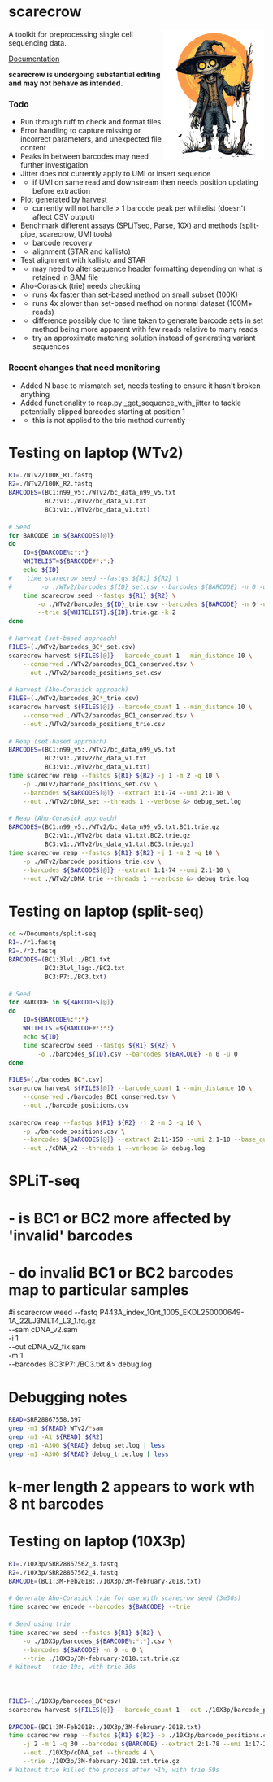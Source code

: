 # scarecrow

<img style="float:right;width:200px;" src="./img/scarecrow.png" alt="scarecrow"/>

A toolkit for preprocessing single cell sequencing data.

[Documentation](docs/root.md)

**scarecrow is undergoing substantial editing and may not behave as intended.**

### Todo

* Run through ruff to check and format files
* Error handling to capture missing or incorrect parameters, and unexpected file content
* Peaks in between barcodes may need further investigation
* Jitter does not currently apply to UMI or insert sequence
*   - if UMI on same read and downstream then needs position updating before extraction
* Plot generated by harvest 
*   - currently will not handle > 1 barcode peak per whitelist (doesn't affect CSV output)
* Benchmark different assays (SPLiTseq, Parse, 10X) and methods (split-pipe, scarecrow, UMI tools)
*   - barcode recovery
*   - alignment (STAR and kallisto)
* Test alignment with kallisto and STAR
*    - may need to alter sequence header formatting depending on what is retained in BAM file
* Aho-Corasick (trie) needs checking
*   - runs 4x faster than set-based method on small subset (100K)
*   - runs 4x slower than set-based method on normal dataset (100M+ reads)
*   - difference possibly due to time taken to generate barcode sets in set method being more apparent with few reads relative to many reads
*   - try an approximate matching solution instead of generating variant sequences

### Recent changes that need monitoring
* Added N base to mismatch set, needs testing to ensure it hasn't broken anything
* Added functionality to reap.py _get_sequence_with_jitter to tackle potentially clipped barcodes starting at position 1
*   - this is not applied to the trie method currently

# Testing on laptop (WTv2)
```bash
R1=./WTv2/100K_R1.fastq
R2=./WTv2/100K_R2.fastq
BARCODES=(BC1:n99_v5:./WTv2/bc_data_n99_v5.txt
          BC2:v1:./WTv2/bc_data_v1.txt
          BC3:v1:./WTv2/bc_data_v1.txt)

# Seed
for BARCODE in ${BARCODES[@]}
do
    ID=${BARCODE%:*:*}
    WHITELIST=${BARCODE#*:*:}
    echo ${ID}
#    time scarecrow seed --fastqs ${R1} ${R2} \
#        -o ./WTv2/barcodes_${ID}_set.csv --barcodes ${BARCODE} -n 0 -u 0
    time scarecrow seed --fastqs ${R1} ${R2} \
        -o ./WTv2/barcodes_${ID}_trie.csv --barcodes ${BARCODE} -n 0 -u 0 \
        --trie ${WHITELIST}.${ID}.trie.gz -k 2
done

# Harvest (set-based approach)
FILES=(./WTv2/barcodes_BC*_set.csv)
scarecrow harvest ${FILES[@]} --barcode_count 1 --min_distance 10 \
    --conserved ./WTv2/barcodes_BC1_conserved.tsv \
    --out ./WTv2/barcode_positions_set.csv

# Harvest (Aho-Corasick approach)
FILES=(./WTv2/barcodes_BC*_trie.csv)
scarecrow harvest ${FILES[@]} --barcode_count 1 --min_distance 10 \
    --conserved ./WTv2/barcodes_BC1_conserved.tsv \
    --out ./WTv2/barcode_positions_trie.csv

# Reap (set-based approach)
BARCODES=(BC1:n99_v5:./WTv2/bc_data_n99_v5.txt
          BC2:v1:./WTv2/bc_data_v1.txt
          BC3:v1:./WTv2/bc_data_v1.txt)
time scarecrow reap --fastqs ${R1} ${R2} -j 1 -m 2 -q 10 \
    -p ./WTv2/barcode_positions_set.csv \
    --barcodes ${BARCODES[@]} --extract 1:1-74 --umi 2:1-10 \
    --out ./WTv2/cDNA_set --threads 1 --verbose &> debug_set.log

# Reap (Aho-Corasick approach)
BARCODES=(BC1:n99_v5:./WTv2/bc_data_n99_v5.txt.BC1.trie.gz
          BC2:v1:./WTv2/bc_data_v1.txt.BC2.trie.gz
          BC3:v1:./WTv2/bc_data_v1.txt.BC3.trie.gz)
time scarecrow reap --fastqs ${R1} ${R2} -j 1 -m 2 -q 10 \
    -p ./WTv2/barcode_positions_trie.csv \
    --barcodes ${BARCODES[@]} --extract 1:1-74 --umi 2:1-10 \
    --out ./WTv2/cDNA_trie --threads 1 --verbose &> debug_trie.log

```




# Testing on laptop (split-seq)
```bash
cd ~/Documents/split-seq
R1=./r1.fastq
R2=./r2.fastq
BARCODES=(BC1:3lvl:./BC1.txt
          BC2:3lvl_lig:./BC2.txt
          BC3:P7:./BC3.txt)

# Seed
for BARCODE in ${BARCODES[@]}
do
    ID=${BARCODE%:*:*}
    WHITELIST=${BARCODE#*:*:}
    echo ${ID}
    time scarecrow seed --fastqs ${R1} ${R2} \
        -o ./barcodes_${ID}.csv --barcodes ${BARCODE} -n 0 -u 0
done

FILES=(./barcodes_BC*.csv)
scarecrow harvest ${FILES[@]} --barcode_count 1 --min_distance 10 \
    --conserved ./barcodes_BC1_conserved.tsv \
    --out ./barcode_positions.csv

scarecrow reap --fastqs ${R1} ${R2} -j 2 -m 3 -q 10 \
    -p ./barcode_positions.csv \
    --barcodes ${BARCODES[@]} --extract 2:11-150 --umi 2:1-10 --base_quality 10 \
    --out ./cDNA_v2 --threads 1 --verbose &> debug.log

```

# SPLiT-seq
# - is BC1 or BC2 more affected by 'invalid' barcodes
# - do invalid BC1 or BC2 barcodes map to particular samples
#i
scarecrow weed --fastq P443A_index_10nt_1005_EKDL250000649-1A_22LJ3MLT4_L3_1.fq.gz \
    --sam cDNA_v2.sam \
    -i 1\
    --out cDNA_v2_fix.sam \
    -m 1 \
    --barcodes BC3:P7:./BC3.txt &> debug.log


# Debugging notes
```bash
READ=SRR28867558.397
grep -m1 ${READ} WTv2/*sam
grep -m1 -A1 ${READ} ${R2}
grep -m1 -A300 ${READ} debug_set.log | less
grep -m1 -A300 ${READ} debug_trie.log | less
```

# k-mer length 2 appears to work wth 8 nt barcodes


# Testing on laptop (10X3p)
```bash
R1=./10X3p/SRR28867562_3.fastq
R2=./10X3p/SRR28867562_4.fastq
BARCODE=(BC1:3M-Feb2018:./10X3p/3M-february-2018.txt)

# Generate Aho-Corasick trie for use with scarecrow seed (3m30s)
time scarecrow encode --barcodes ${BARCODE} --trie

# Seed using trie
time scarecrow seed --fastqs ${R1} ${R2} \
    -o ./10X3p/barcodes_${BARCODE%:*:*}.csv \
    --barcodes ${BARCODE} -n 0 -u 0 \
    --trie ./10X3p/3M-february-2018.txt.trie.gz
# Without --trie 19s, with trie 30s



FILES=(./10X3p/barcodes_BC*csv)
scarecrow harvest ${FILES[@]} --barcode_count 1 --out ./10X3p/barcode_positions.csv

BARCODE=(BC1:3M-Feb2018:./10X3p/3M-february-2018.txt)
time scarecrow reap --fastqs ${R1} ${R2} -p ./10X3p/barcode_positions.csv \
    -j 2 -m 1 -q 30 --barcodes ${BARCODE} --extract 2:1-78 --umi 1:17-28 \
    --out ./10X3p/cDNA_set --threads 4 \
    --trie ./10X3p/3M-february-2018.txt.trie.gz 
# Without trie killed the process after >1h, with trie 59s

```
